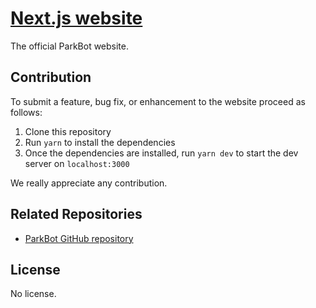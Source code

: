 # [Next.js website](https://nextjs.org/)

The official ParkBot website.

## Contribution

To submit a feature, bug fix, or enhancement to the website proceed as follows:

1. Clone this repository
2. Run `yarn` to install the dependencies
3. Once the dependencies are installed, run `yarn dev` to start the dev server on `localhost:3000`

We really appreciate any contribution.

## Related Repositories

- [ParkBot GitHub repository](https://github.com/fabioriva/parkbot)

## License

No license.
